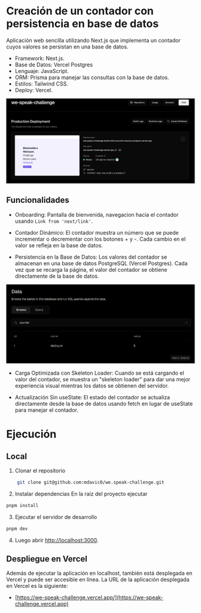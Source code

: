 # Creación de un contador con persistencia en base de datos
Aplicación web sencilla utilizando Next.js que implementa un contador cuyos valores se persistan en una base de datos.


- Framework: Next.js.
- Base de Datos: Vercel Postgres
- Lenguaje: JavaScript.
- ORM: Prisma para manejar las consultas con la base de datos.
- Estilos: Tailwind CSS.
- Deploy: Vercel.

![Deploy](./assets/deploy.png)

## Funcionalidades
- Onboarding: Pantalla de bienvenida, navegacion hacia el contador usando `Link from 'next/link'`.

- Contador Dinámico: El contador muestra un número que se puede incrementar o decrementar con los botones + y -. Cada cambio en el valor se refleja en la base de datos.

- Persistencia en la Base de Datos: Los valores del contador se almacenan en una base de datos PostgreSQL (Vercel Postgres). Cada vez que se recarga la página, el valor del contador se obtiene directamente de la base de datos.

![db](./assets/db.png)


- Carga Optimizada con Skeleton Loader: Cuando se está cargando el valor del contador, se muestra un "skeleton loader" para dar una mejor experiencia visual mientras los datos se obtienen del servidor.

- Actualización Sin useState: El estado del contador se actualiza directamente desde la base de datos usando fetch en lugar de useState para manejar el contador.


# Ejecución

## Local

1) Clonar el repositorio
```bash
    git clone git@github.com:mdavic0/we.speak-challenge.git
```

2) Instalar dependencias
En la raiz del proyecto ejecutar
```bash
pnpm install
```

3) Ejecutar el servidor de desarrollo
```bash
pnpm dev
```

4) Luego abrir [http://localhost:3000](http://localhost:3000).

## Despliegue en Vercel

Además de ejecutar la aplicación en localhost, también está desplegada en Vercel y puede ser accesible en línea. La URL de la aplicación desplegada en Vercel es la siguiente:

- [https://we-speak-challenge.vercel.app/](https://we-speak-challenge.vercel.app)

